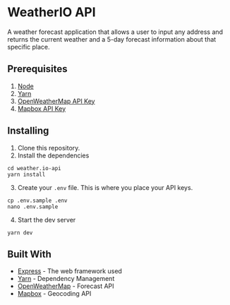 # WeatherIO API

A weather forecast application that allows a user to input any address and returns the current weather and a 5-day forecast information about that specific place.

## Prerequisites

1. [Node](https://nodejs.org/en/)
2. [Yarn](https://classic.yarnpkg.com/en/docs/install/)
3. [OpenWeatherMap API Key](https://openweathermap.org/appid)
4. [Mapbox API Key](https://www.mapbox.com/)

## Installing

1. Clone this repository.
2. Install the dependencies

```
cd weather.io-api
yarn install
```

3. Create your `.env` file. This is where you place your API keys.

```
cp .env.sample .env
nano .env.sample
```

4. Start the dev server

```
yarn dev
```

## Built With

- [Express](http://expressjs.com/) - The web framework used
- [Yarn](https://classic.yarnpkg.com/en/docs/install/) - Dependency Management
- [OpenWeatherMap](https://openweathermap.org/api) - Forecast API
- [Mapbox](https://docs.mapbox.com/api/search/) - Geocoding API
